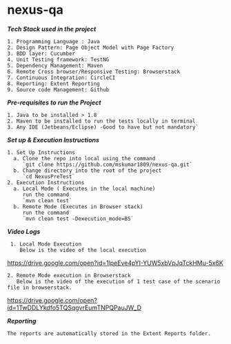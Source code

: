 # nexus-qa

***Tech Stack used in the project***
```
1. Programming Language : Java
2. Design Pattern: Page Object Model with Page Factory
3. BDD layer: Cucumber
4. Unit Testing framework: TestNG
5. Dependency Management: Maven
6. Remote Cross browser/Responsive Testing: Browserstack
7. Continuous Integration: CircleCI
8. Reporting: Extent Reporting
9. Source code Management: Github
```
***Pre-requisites to run the Project***
```
1. Java to be installed > 1.8
2. Maven to be installed to run the tests locally in terminal
3. Any IDE (Jetbeans/Eclipse) -Good to have but not mandatory`
```

***Set up & Execution Instructions***
```
1. Set Up Instructions
  a. Clone the repo into local using the command
     `git clone https://github.com/mskumar1809/nexus-qa.git`
  b. Change directory into the root of the project
     `cd NexusPreTest`  
2. Execution Instructions
  a. Local Mode ( Executes in the local machine)
     run the command 
     `mvn clean test`    
  b. Remote Mode (Executes in Browser stack)
     run the command 
     `mvn clean test -Dexecution_mode=BS`
```

***Video Logs***
```
 1. Local Mode Execution
    Below is the video of the local execution
 ```
   https://drive.google.com/open?id=1lpeEve4pYI-YUW5xbVpJqTckHMu-5x6K
 ```  
 2. Remote Mode execution in Browserstack 
    Below is the video of the execution of 1 test case of the scenario file in browserstack.
 ```
   https://drive.google.com/open?id=1TwDDLYkdfo5TQSqgvrEumTNPQPauJW_D

***Reporting***
```
The reports are automatically stored in the Extent Reports folder.
``` 
